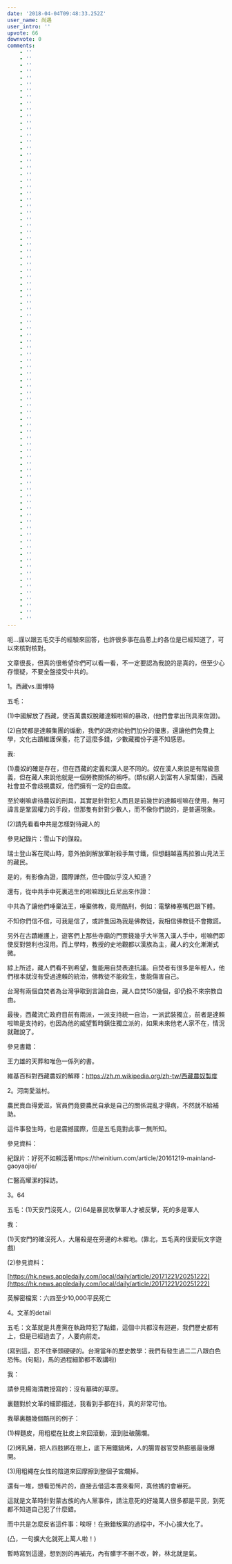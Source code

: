 ```yaml
---
date: '2018-04-04T09:48:33.252Z'
user_name: 尚遇
user_intro: ''
upvote: 66
downvote: 0
comments:
    - ''
    - ''
    - ''
    - ''
    - ''
    - ''
    - ''
    - ''
    - ''
    - ''
    - ''
    - ''
    - ''
    - ''
    - ''
    - ''
    - ''
    - ''
    - ''
    - ''
    - ''
    - ''
    - ''
    - ''
    - ''
    - ''
    - ''
    - ''
    - ''
    - ''
    - ''
    - ''
    - ''
    - ''
    - ''
    - ''
    - ''
    - ''
    - ''
    - ''
    - ''
    - ''
    - ''
    - ''
    - ''
    - ''
    - ''
    - ''
    - ''
    - ''
    - ''
    - ''
    - ''
    - ''
    - ''
    - ''
    - ''
    - ''
    - ''
    - ''
    - ''
    - ''
    - ''
    - ''
    - ''
    - ''
    - ''
    - ''
    - ''
    - ''
    - ''
    - ''
    - ''
    - ''
    - ''
    - ''
    - ''
    - ''
    - ''
    - ''
    - ''
    - ''
    - ''
    - ''
    - ''
    - ''
    - ''
    - ''
    - ''
---
```


呃...謹以跟五毛交手的經驗來回答，也許很多事在品蔥上的各位是已經知道了，可以來核對核對。

  

文章很長，但真的很希望你們可以看一看，不一定要認為我說的是真的，但至少心存懷疑，不要全盤接受中共的。

  

1。西藏vs.圖博特

五毛：

(1)中國解放了西藏，使百萬農奴脫離達賴啦嘛的暴政，(他們會拿出刑具來佐證)。  

(2)自焚都是達賴集團的煽動，我們的政府給他們加分的優惠，還讓他們免費上學，文化古蹟維護保養，花了這麼多錢，少數藏獨份子還不知感恩。  

  

我:  

(1)農奴的確是存在，但在西藏的定義和漢人是不同的。奴在漢人來說是有階級意義，但在藏人來說他就是一個勞務關係的稱呼。(類似窮人到富有人家幫傭)，西藏社會並不會歧視農奴，他們擁有一定的自由度。    

至於喇嘛虐待農奴的刑具，其實是針對犯人而且是前幾世的達賴啦嘛在使用，無可諱言是鞏固權力的手段，但那隻有針對少數人，而不像你們說的，是普遍現象。  

(2)請先看看中共是怎樣對待藏人的  

  

參見紀錄片：雪山下的謀殺。

瑞士登山客在爬山時，意外拍到解放軍射殺手無寸鐵，但想翻越喜馬拉雅山見法王的藏民。  

是的，有影像為證，國際譁然，但中國似乎沒人知道？  

還有，從中共手中死裏逃生的啦嘛跟比丘尼出來作證：  

中共為了讓他們唾棄法王，唾棄佛教，竟用酷刑，例如：電擊棒塞嘴巴跟下體。  

不知你們信不信，可我是信了，或許隻因為我是佛教徒，我相信佛教徒不會撒謊。  

另外在古蹟維護上，遊客們上那些寺廟的門票錢幾乎大半落入漢人手中，啦嘛們即使反對營利也沒用。而上學時，教授的史地觀都以漢族為主，藏人的文化漸漸式微。  

  

綜上所述，藏人們看不到希望，隻能用自焚表達抗議。自焚者有很多是年輕人，他們根本就沒有受過達賴的統治，佛教徒不能殺生，隻能傷害自己。

台灣有兩個自焚者為台灣爭取到言論自由，藏人自焚150幾個，卻仍換不來宗教自由。  

最後，西藏流亡政府目前有兩派，一派支持統一自治，一派武裝獨立，前者是達賴啦嘛是支持的，也因為他的威望暫時鎮住獨立派的，如果未來他老人家不在，情況就難說了。  

  

參見書籍：

王力雄的天葬和唯色一係列的書。

維基百科對西藏農奴的解釋：https://zh.m.wikipedia.org/zh-tw/西藏農奴製度

  

  

  

2。河南愛滋村。

農民賣血得愛滋，官員們竟要農民自承是自己的關係混亂才得病，不然就不給補助。  

這件事發生時，也是震撼國際，但是五毛竟對此事一無所知。  

  

參見資料：

紀錄片：好死不如賴活著https://theinitium.com/article/20161219-mainland-gaoyaojie/

仁醫高耀潔的採訪。

  

  

  

3。64

五毛：(1)天安門沒死人，(2)64是暴民攻擊軍人才被反擊，死的多是軍人  

  

我：

(1)天安門的確沒死人，大屠殺是在旁邊的木樨地。(靠北，五毛真的很愛玩文字遊戲)  

  

(2)參見資料：

[https://hk.news.appledaily.com/local/daily/article/20171221/20251222](https://hk.news.appledaily.com/local/daily/article/20171221/20251222)

英解密檔案：六四至少10,000平民死亡

  

4。文革的detail  

五毛：文革就是共產黨在執政時犯了點錯，這個中共都沒有迴避，我們歷史都有上，但是已經過去了，人要向前走。  

(寫到這，忍不住拳頭硬硬的。台灣當年的歷史教學：我們有發生過二二八跟白色恐怖。(句點)，馬的過程細節都不敢講啦)  

  

我：

請參見楊海清教授寫的：沒有墓碑的草原。  

裏麵對於文革的細節描述，我看到手都在抖，真的非常可怕。  

  

我舉裏麵幾個酷刑的例子：

(1)桿麵皮，用粗棍在肚皮上來回滾動，滾到肚破腸爛。  

(2)烤乳豬，把人四肢綁在樹上，底下用鐵鍋烤，人的腸胃器官受熱膨脹最後爆開。  

(3)用粗繩在女性的陰道來回摩擦到整個子宮爛掉。  

還有一堆，想看恐怖片的，直接去借這本書來看阿，真他媽的會嚇死。  

這就是文革時針對蒙古族的內人黨事件，請注意死的好幾萬人很多都是平民，到死都不知道自己犯了什麼錯。  

而中共是怎麼反省這件事：唉呀！在揪錯叛黨的過程中，不小心擴大化了。  

(凸，一句擴大化就死上萬人啦！)  

暫時寫到這邊，想到別的再補充，內有髒字不刪不改，幹，林北就是氣。
